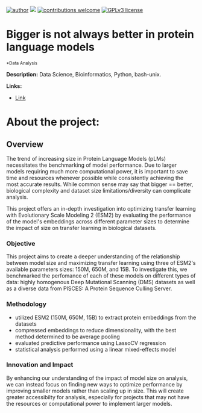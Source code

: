 [![author](https://img.shields.io/badge/author-Authors-blue.svg)](https://wilkelab.org) [![](https://img.shields.io/badge/python-3.8+-yellow.svg)](https://www.python.org/downloads/release/python) [![contributions welcome](https://img.shields.io/badge/contributions-welcome-brightgreen.svg?style=flat)](https://github.com/allmanbrent/picornavirus_2C_protein/issues) [![GPLv3 license](https://img.shields.io/badge/License-GPLv3-lightgrey.svg)](http://perso.crans.org/besson/LICENSE.html)


# Bigger is not always better in protein language models
<sub>*Data Analysis</sub>


**Description:** Data Science, Bioinformatics, Python, bash-unix.


**Links:**

* [Link](https://wilkelab.org)


# About the project:

## Overview

The trend of increasing size in Protein Language Models (pLMs) necessitates the benchmarking of model performance. Due to larger models requiring much more computational power, it is important to save time and resources whenever possible while consistently achieving the most accurate results. While common sense may say that bigger == better, biological complexity and dataset size limitations/diversity can complicate analysis. 

This project offers an in-depth investigation into optimizing transfer learning with Evolutionary Scale Modeling 2 (ESM2) by evaluating the performance of the model's embeddings across different parameter sizes to determine the impact of size on transfer learning in biological datasets. 

### Objective

This project aims to create a deeper understanding of the relationship between model size and maximizing transfer learning using three of ESM2's available parameters sizes: 150M, 650M, and 15B. To investigate this, we benchmarked the perfomance of each of these models on different types of data: highly homogenous Deep Mutational Scanning (DMS) datasets as well as a diverse data from PISCES: A Protein Sequence Culling Server.

### Methodology

* utilized ESM2 (150M, 650M, 15B) to extract protein embeddings from the datasets
* compressed embeddings to reduce dimensionality, with the best method determined to be average pooling
* evaluated predictive performance using LassoCV regression
* statistical analysis performed using a linear mixed-effects model


### Innovation and Impact

By enhancing our understanding of the impact of model size on analysis, we can instead focus on finding new ways to optimize performance by improving smaller models rather than scaling up in size. This will create greater accessibilty for analysis, especially for projects that may not have the resources or computational power to implement larger models.
